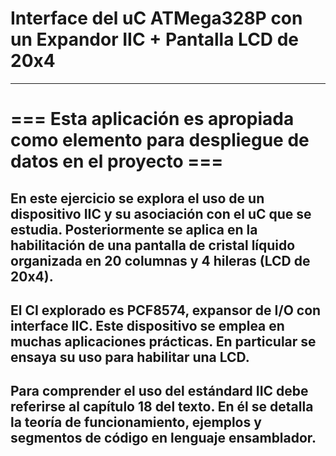 # Interface del uC ATMega328P con un Expandor IIC + Pantalla LCD de 20x4  
---
# === Esta aplicación es apropiada como elemento para despliegue de datos en el proyecto ===
## En este ejercicio se explora el uso de un dispositivo IIC y su asociación con el uC que se estudia. Posteriormente se aplica en la habilitación de una pantalla de cristal líquido organizada en 20 columnas y 4 hileras (LCD de 20x4).

## El CI explorado es PCF8574, expansor de I/O con interface IIC. Este dispositivo se emplea en muchas aplicaciones prácticas. En particular se ensaya su uso para habilitar una LCD.

## Para comprender el uso del estándard IIC debe referirse al capítulo 18 del texto. En él se detalla la teoría de funcionamiento, ejemplos y segmentos de código en lenguaje ensamblador.  
